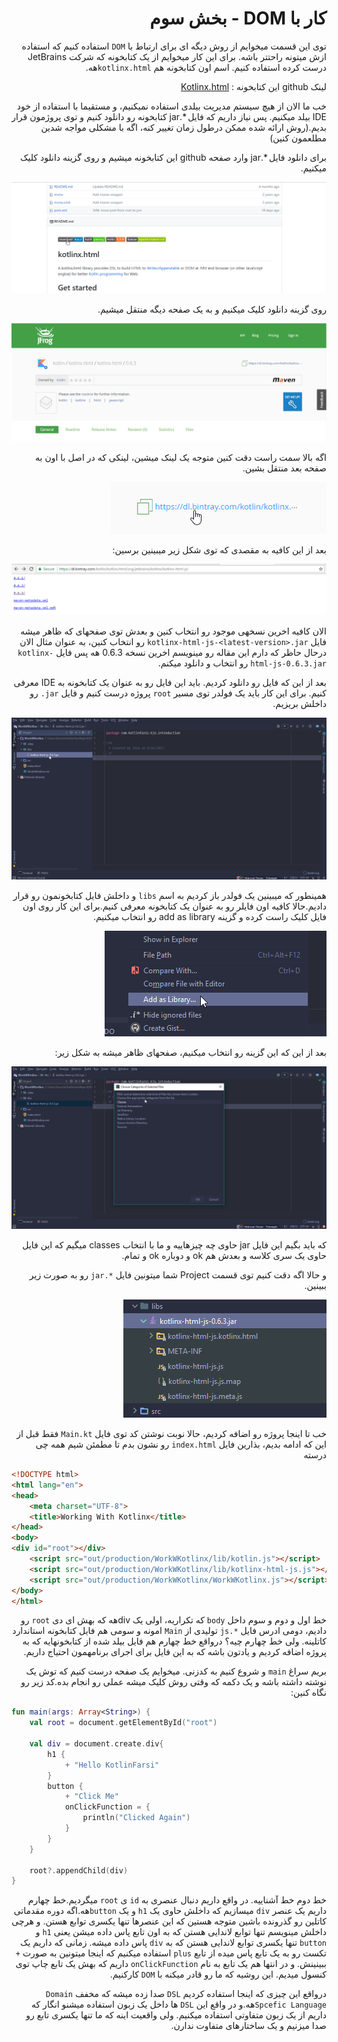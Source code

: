 <div dir="rtl">

# کار با DOM - بخش سوم

توی این قسمت میخوایم از روش دیگه ­ای برای ارتباط با `DOM` استفاده کنیم که استفاده ازش میتونه راحت­تر باشه. برای این کار میخوایم از یک کتابخونه که شرکت JetBrains درست کرده استفاده کنیم. اسم اون کتابخونه هم `kotlinx.html­`هه.

لینک github این کتابخونه : [Kotlinx.html](https://github.com/Kotlin/kotlinx.html)

خب ما الان از هیچ سیستم مدیریت بیلدی استفاده نمیکنیم، و مستقیما با استفاده از خود IDE بیلد میکنیم. پس نیاز داریم که فایل *.jar کتابخونه رو دانلود کنیم و توی پروژمون قرار بدیم.(روش ارائه شده ممکن درطول زمان تغییر کنه، اگه با مشکلی مواجه شدین مطلعمون کنین)

برای دانلود فایل *.jar وارد صفحه github این کتابخونه میشیم و روی گزینه دانلود کلیک میکنیم.

<img src="./kotlinx-download.png" />

روی گزینه دانلود کلیک میکنیم و به یک صفحه دیگه منتقل میشیم.

<img src="./bitnary-download.png" />

اگه بالا سمت راست دقت کنین متوجه یک لینک میشین، لینکی که در اصل با اون به صفحه بعد منتقل بشین.

<img src="./dl-bitnary-link.png" />

بعد از این کافیه به مقصدی که توی شکل زیر میبینین برسین:

<img src="./link-of-others-kotlinx-version.png" />

الان کافیه اخرین نسخه­ی موجود رو انتخاب کنین و بعدش توی صفحه­ای که ظاهر میشه فایل `kotlinx-html-js-<latest-version>.jar` رو انتخاب کنین، به عنوان مثال الان درحال حاظر که دارم این مقاله رو مینویسم اخرین نسخه 0.6.3 هه پس فایل `kotlinx-html-js-0.6.3.jar` رو انتخاب و دانلود می­کنم.

بعد از این که فایل رو دانلود کردیم. باید این فایل رو به عنوان یک کتابخونه به IDE معرفی کنیم. برای این کار باید یک فولدر توی مسیر `root` پروژه درست کنیم و فایل `jar.` رو داخلش بریزیم.

<img src="./IDE-workspace.png" />


همینطور که میبینین یک فولدر باز کردیم به اسم `libs` و داخلش فایل کتابخونمون رو قرار دادیم.حالا کافیه اون فایلر رو به عنوان یک کتابخونه معرفی کنیم.برای این کار روی اون فایل کلیک راست کرده و گزینه add as library رو انتخاب میکنیم.

<img src="./add-as-library.png" />

بعد از این که این گزینه رو انتخاب میکنیم، صفحه­ای ظاهر میشه به شکل زیر:

<img src="./choose-categories-of-selected-files.png" />

که باید بگیم این فایل jar حاوی چه چیزهاییه و ما با انتخاب classes میگیم که این فایل حاوی یک سری کلاسه و بعدش هم ok و دوباره ok و تمام.

و حالا اگه دقت کنیم توی قسمت Project شما میتونین فایل `*.jar` رو به صورت زیر ببینین.

<img src="./lib-contains.png" />

خب تا اینجا پروژه رو اضافه کردیم، حالا نوبت نوشتن کد توی فایل `Main.kt` فقط قبل از این که ادامه بدیم، بذارین فایل `index.html` رو نشون بدم تا مطمئن شیم همه چی درسته 

</div>

```html
<!DOCTYPE html>
<html lang="en">
<head>
    <meta charset="UTF-8">
    <title>Working With Kotlinx</title>
</head>
<body>
<div id="root"></div>
	<script src="out/production/WorkWKotlinx/lib/kotlin.js"></script>
	<script src="out/production/WorkWKotlinx/lib/kotlinx-html-js.js"></script>
	<script src="out/production/WorkWKotlinx/WorkWKotlinx.js"></script>
</body>
</html>
```

<div dir="rtl">

خط اول و دوم و سوم داخل `body` که تکراریه، اولی یک divهه که بهش ای دی `root` رو دادیم، دومی ادرس فایل `*.js` تولیدی از `Main­` امونه و سومی هم فایل کتابخونه استاندارد کاتلینه. ولی خط چهارم چیه؟ درواقع خط چهارم هم فایل بیلد شده از کتابخونه­ایه که به پروژه اضافه کردیم و یادتون باشه که به این فایل برای اجرای برنامه­مون احتیاج داریم.

بریم سراغ `main` و شروع کنیم به کدزنی. میخوایم یک صفحه درست کنیم که توش یک نوشته داشته باشه و یک دکمه که وقتی روش کلیک میشه عملی رو انجام بده.کد زیر رو نگاه کنین:

</div>

```kotlin
fun main(args: Array<String>) {
    val root = document.getElementById("root")

    val div = document.create.div{
        h1 { 
            + "Hello KotlinFarsi"
        }
        button { 
            + "Click Me"
            onClickFunction = {
                println("Clicked Again")
            }
        }
    }
    
    root?.appendChild(div)
}
```

<div dir="rtl">

خط دوم خط آشناییه. در واقع داریم دنبال عنصری به `id` ی `root` میگردیم.خط چهارم داریم یک عنصر `div` میسازیم که داخلش حاوی یک `h1` و یک `button`هه.اگه دوره مقدماتی کاتلین رو گذرونده باشین متوجه هستین که این عنصرها تنها یکسری توابع هستن. و هرچی داخلش مینویسم تنها توابع لاندایی هستن که به اون تابع پاس داده میشن یعنی `h1` و `button` تنها یکسری توابع لاندایی هستن که به `div` پاس داده میشه. زمانی که داریم یک تکست رو به یک تابع پاس میده از تابع `plus` استفاده میکنیم که اینجا میتونین به صورت `+` ببینینش. و در انتها هم یک تابع به نام `onClickFunction` داریم که بهش یک تابع چاپ توی کنسول میدیم. این روشیه که ما رو قادر میکنه با `DOM` کارکنیم.

درواقع این چیزی که اینجا استفاده کردیم `DSL` صدا زده میشه که مخفف `Domain Spcefic Language`هه.و در واقع این `DSL` ها داخل یک زبون استفاده میشنو انگار که داریم از یک زبون متفاوتی استفاده میکنیم. ولی واقعیت اینه که ما تنها یکسری تابع رو صدا میزنیم و یک ساختارهای متفاوت ندارن. 

</div>
